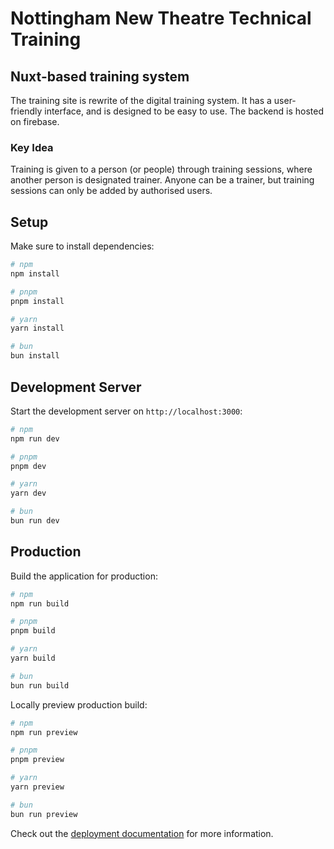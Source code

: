 # Nottingham New Theatre Technical Training 
## Nuxt-based training system

The training site is rewrite of the digital training system. It has a user-friendly interface, and is designed to be easy to use. The backend is hosted on firebase.

### Key Idea
Training is given to a person (or people) through training sessions, where another person is designated trainer. Anyone can be a trainer, but training sessions can only be added by authorised users.

## Setup

Make sure to install dependencies:

```bash
# npm
npm install

# pnpm
pnpm install

# yarn
yarn install

# bun
bun install
```

## Development Server

Start the development server on `http://localhost:3000`:

```bash
# npm
npm run dev

# pnpm
pnpm dev

# yarn
yarn dev

# bun
bun run dev
```

## Production

Build the application for production:

```bash
# npm
npm run build

# pnpm
pnpm build

# yarn
yarn build

# bun
bun run build
```

Locally preview production build:

```bash
# npm
npm run preview

# pnpm
pnpm preview

# yarn
yarn preview

# bun
bun run preview
```

Check out the [deployment documentation](https://nuxt.com/docs/getting-started/deployment) for more information.